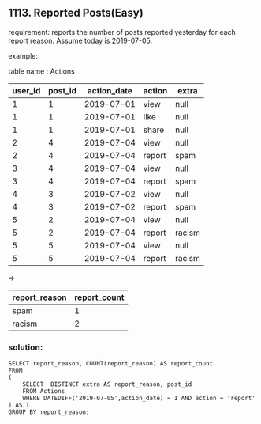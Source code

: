 ## 1113. Reported Posts(Easy)

requirement:  reports the number of posts reported yesterday for each report reason. Assume today is 2019-07-05.

example:

table name : Actions

| user_id | post_id | action_date | action | extra  |
|---------|---------|-------------|--------|--------|
| 1       | 1       | 2019-07-01  | view   | null   |
| 1       | 1       | 2019-07-01  | like   | null   |
| 1       | 1       | 2019-07-01  | share  | null   |
| 2       | 4       | 2019-07-04  | view   | null   |
| 2       | 4       | 2019-07-04  | report | spam   |
| 3       | 4       | 2019-07-04  | view   | null   |
| 3       | 4       | 2019-07-04  | report | spam   |
| 4       | 3       | 2019-07-02  | view   | null   |
| 4       | 3       | 2019-07-02  | report | spam   |
| 5       | 2       | 2019-07-04  | view   | null   |
| 5       | 2       | 2019-07-04  | report | racism |
| 5       | 5       | 2019-07-04  | view   | null   |
| 5       | 5       | 2019-07-04  | report | racism |

=>


| report_reason | report_count |
|---------------|--------------|
| spam          | 1            |
| racism        | 2            |

### solution:

```
SELECT report_reason, COUNT(report_reason) AS report_count
FROM
(
    SELECT  DISTINCT extra AS report_reason, post_id
    FROM Actions
    WHERE DATEDIFF('2019-07-05',action_date) = 1 AND action = 'report'
) AS T
GROUP BY report_reason;

```

